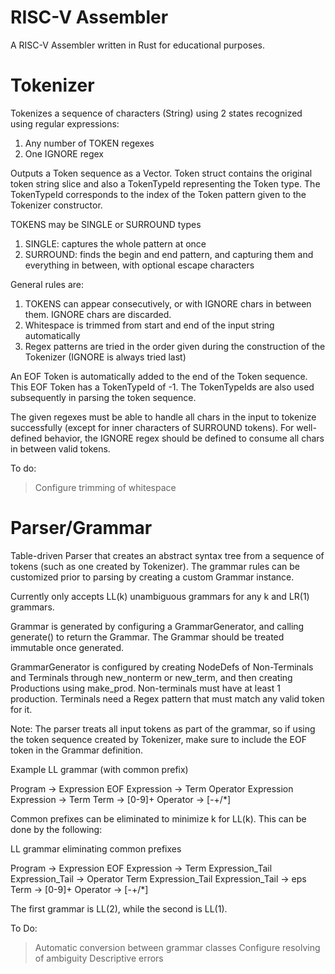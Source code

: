 # RISC-V Assembler

A RISC-V Assembler written in Rust for educational purposes.

# Tokenizer

Tokenizes a sequence of characters (String) using 2 states recognized using regular expressions:
1. Any number of TOKEN regexes
2. One IGNORE regex

Outputs a Token sequence as a Vector. Token struct contains the original token string slice and also a TokenTypeId representing the Token type. The TokenTypeId corresponds to the index of the Token pattern given to the Tokenizer constructor.

TOKENS may be SINGLE or SURROUND types
1. SINGLE: captures the whole pattern at once
2. SURROUND: finds the begin and end pattern, and capturing them and everything in between, with optional escape characters

General rules are:
1. TOKENS can appear consecutively, or with IGNORE chars in between them. IGNORE chars are discarded.
2. Whitespace is trimmed from start and end of the input string automatically
3. Regex patterns are tried in the order given during the construction of the Tokenizer (IGNORE is always tried last)

An EOF Token is automatically added to the end of the Token sequence. This EOF Token has a TokenTypeId of -1. The TokenTypeIds are also used subsequently in parsing the token sequence.

The given regexes must be able to handle all chars in the input to tokenize successfully (except for inner characters of SURROUND tokens). For well-defined behavior, the IGNORE regex should be defined to consume all chars in between valid tokens.

To do:
> Configure trimming of whitespace


# Parser/Grammar

Table-driven Parser that creates an abstract syntax tree from a sequence of tokens (such as one created by Tokenizer). The grammar rules can be customized prior to parsing by creating a custom Grammar instance.

Currently only accepts LL(k) unambiguous grammars for any k and LR(1) grammars.

Grammar is generated by configuring a GrammarGenerator, and calling generate() to return the Grammar. The Grammar should be treated immutable once generated.

GrammarGenerator is configured by creating NodeDefs of Non-Terminals and Terminals through new_nonterm or new_term, and then creating Productions using make_prod. Non-terminals must have at least 1 production. Terminals need a Regex pattern that must match any valid token for it.

Note: The parser treats all input tokens as part of the grammar, so if using the token sequence created by Tokenizer, make sure to include the EOF token in the Grammar definition.

Example LL grammar (with common prefix)

Program -> Expression EOF
Expression -> Term Operator Expression
Expression -> Term
Term -> [0-9]+
Operator -> [-+/*]

Common prefixes can be eliminated to minimize k for LL(k). This can be done by the following:

LL grammar eliminating common prefixes

Program -> Expression EOF
Expression -> Term Expression_Tail
Expression_Tail -> Operator Term Expression_Tail
Expression_Tail -> eps
Term -> [0-9]+
Operator -> [-+/*]

The first grammar is LL(2), while the second is LL(1).

To Do:
> Automatic conversion between grammar classes
> Configure resolving of ambiguity
> Descriptive errors